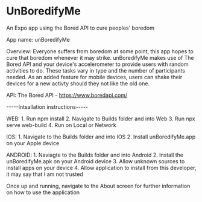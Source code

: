 # UnBoredifyMe
An Expo app using the Bored API to cure peoples' boredom

App name: unBoredifyMe

Overview: Everyone suffers from boredom at some point, this app hopes to cure that boredom whenever it may strike.
          unBoredifyMe makes use of The Bored API and your device's accelerometer to provide users with random activities
          to do. These tasks vary in type and the number of participants needed. As an added feature for mobile devices,
          users can shake their devices for a new activty should they not like the old one.

API: The Bored API - https://www.boredapi.com/

-----Intsallation instructions-----

WEB:
    1. Run npm install
    2. Navigate to Builds folder and into Web
    3. Run npx serve web-build
    4. Run on Local or Network

IOS:
    1. Navigate to the Builds folder and into IOS
    2. Install unBoredifyMe.app on your Apple device

ANDROID:
    1. Naviagte to the Builds folder and into Android
    2. Install the unBoredifyMe.apk on your Android device
    3. Allow unknown sources to install apps on your device
    4. Allow application to install from this developer, it may say that I am not trusted

Once up and running, navigate to the About screen for further information on how to use the application
